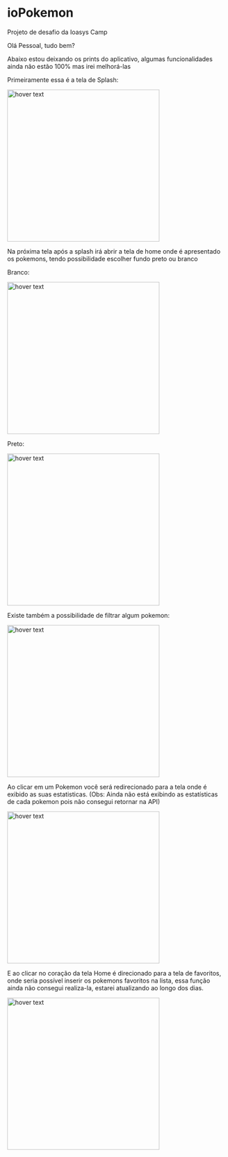# ioPokemon
Projeto de desafio da Ioasys Camp

Olá Pessoal, tudo bem?

Abaixo estou deixando os prints do aplicativo, algumas funcionalidades ainda não estão 100% mas irei melhorá-las

Primeiramente essa é a tela de Splash:

<img src="https://i.imgur.com/CpcFtmM.jpg" width="350" title="hover text">

Na próxima tela após a splash irá abrir a tela de home onde é apresentado os pokemons, tendo possibilidade escolher fundo preto ou branco

Branco:

<img src="https://i.imgur.com/vZa2944.jpg" width="350" title="hover text">

Preto:

<img src="https://i.imgur.com/2Qa4Zde.jpg" width="350" title="hover text">

Existe também a possibilidade de filtrar algum pokemon:

<img src="https://i.imgur.com/9dHbha7.jpg" width="350" title="hover text">

Ao clicar em um Pokemon você será redirecionado para a tela onde é exibido as suas estatisticas.
(Obs: Ainda não está exibindo as estatísticas de cada pokemon pois não consegui retornar na API)

<img src="https://i.imgur.com/0PwjIin.jpg" width="350" title="hover text">

E ao clicar no coração da tela Home é direcionado para a tela de favoritos, onde seria possível inserir os pokemons favoritos na lista, essa função ainda não consegui realiza-la, estarei atualizando ao longo dos dias.

<img src="https://i.imgur.com/4S8MgRt.jpg" width="350" title="hover text">

